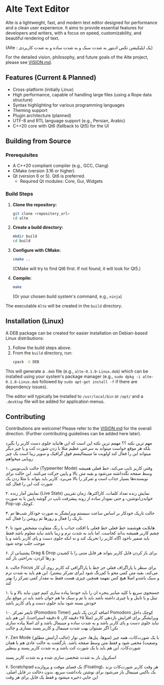 # Alte Text Editor

Alte is a lightweight, fast, and modern text editor designed for performance and a clean user experience. It aims to provide essential features for developers and writers, with a focus on speed, customizability, and beautiful rendering of text.

(Alte : یک اپلیکیشن تکس ادیتور به شدت سبک و به شدت ساده و به شدت کاربردی)

For the detailed vision, philosophy, and future goals of the Alte project, please see [VISION.md](VISION.md).

## Features (Current & Planned)

*   Cross-platform (initially Linux)
*   High performance, capable of handling large files (using a Rope data structure)
*   Syntax highlighting for various programming languages
*   Theming support
*   Plugin architecture (planned)
*   UTF-8 and RTL language support (e.g., Persian, Arabic)
*   C++20 core with Qt6 (fallback to Qt5) for the UI

## Building from Source

### Prerequisites

*   A C++20 compliant compiler (e.g., GCC, Clang)
*   CMake (version 3.16 or higher)
*   Qt (version 6 or 5). Qt6 is preferred.
    *   Required Qt modules: Core, Gui, Widgets

### Build Steps

1.  **Clone the repository:**
    ```bash
    git clone <repository_url>
    cd alte
    ```

2.  **Create a build directory:**
    ```bash
    mkdir build
    cd build
    ```

3.  **Configure with CMake:**
    ```bash
    cmake ..
    ```
    (CMake will try to find Qt6 first. If not found, it will look for Qt5.)

4.  **Compile:**
    ```bash
    make
    ```
    (Or your chosen build system's command, e.g., `ninja`)

The executable `Alte` will be created in the `build` directory.

## Installation (Linux)

A DEB package can be created for easier installation on Debian-based Linux distributions:

1.  Follow the build steps above.
2.  From the `build` directory, run:
    ```bash
    cpack -G DEB
    ```
This will generate a `.deb` file (e.g., `alte-0.1.0-Linux.deb`) which can be installed using your system's package manager (e.g., `sudo dpkg -i alte-0.1.0-Linux.deb` followed by `sudo apt-get install -f` if there are dependency issues).

The editor will typically be installed to `/usr/local/bin` or `/opt/` and a `.desktop` file will be added for application menus.

## Contributing

Contributions are welcome! Please refer to the [VISION.md](VISION.md) for the overall direction. (Further contributing guidelines can be added here later).

مهم ترین نکته ؟؟ 
مهمم ترین نکته این است که این هانباید جلوی دست کاربر را بگیرد بلکه هر موقع خواست میتواند به سرعتی عظیم مثلا با زدن شورت کت و یا چیز دیگر میتواند این را فعال کند 
اولویت ما مینیمالیسم فوق گرافیک و سوپر زیبا است  یک چیز رویایی میخواهم

۱. حالت تایپ‌نویس (Typewriter Mode)
وقتی کاربر تایپ می‌کند، خط فعلی همیشه وسط صفحه نگه‌داشته می‌شود و بقیه متن بالا و پایین حرکت می‌کنند. این حالت برای نویسنده‌ها بسیار جذاب است و تمرکز را بالا می‌برد.
کاربر باید بتواند با مثلا زدن یک شورت کت این را فعال کند 

۲. نمایش آمار زنده (Live Stats)
نمایش زنده تعداد کلمات، کاراکترها، زمان تقریبی خواندن/نوشتن، و حتی نمودار ساده از روند پیشرفت تایپ در گوشه پایین یا به صورت Pop-up کوچک.

۳. حالت تاریک خودکار بر اساس ساعت سیستم
ویرایشگر به صورت خودکار شب‌ها تم تاریک را فعال و روزها تم روشن را فعال کند.

۴. هایلایت هوشمند خط فعلی
خط فعلی با افکت جذاب یا رنگ متفاوت مشخص شود تا چشم کاربر همیشه بداند کجاست.
اما باید به شدت نرم و زیبا باشد نباید معلوم باشد فقط باید ضمیر ناخود اگاه کاربر را تحریک کند  و نه انکه جلوی دست و پای کاربر باشد  و یا موجب جلب توجه شود

۶. پشتیبانی از Drag & Drop برای باز کردن فایل
کاربر بتواند هر فایل متنی را با کشیدن و رها کردن، به‌راحتی باز کند.

۸. حالت Focus برای سطر یا پاراگراف فعلی
جز خط یا پاراگرافی که کاربر روی آن کار می‌کند، بقیه متن کمی محو یا کم‌رنگ شود (برای تمرکز بیشتر).
این هم باید به شدت نرم و سبک باشدو اصلا هیچ کس نفهمد همچین چیزی هست فقط به مقدار کمی تمرکز را بهتر کند


۱. جستجوی سریع با کلید میانبر
پنجره ان  را باید خودما پیاده سازی کنیم چون نباید بالا و یا تیتل و یا تایتل و یا چیزی داشته باشد باید با تم و سبک ما هم خوان باشد باید در موقع نیاز خودش بسته شود 
نباید جلوی دست و پای کاربر باشد 


۱۰. تایمر تمرکز (Pomodoro Timer)
اضافه کردن یک تایمر Pomodoro کوچک داخل ویرایشگر برای افزایش بازدهی کاربر (مثلاً ۲۵ دقیقه کار، ۵ دقیقه استراحت).
این هم باید نباید جلوی دست و پای کاربر باشد و به شدت ساده و مینیمال باشد و ای اصلا پیاده سازی نکن! اگر نمیتوان یهب شدت مینیمال و کاربر پسند بسازی و جالب 


۲. Zen Mode (حالت آرامش مطلق)
با یک شورت‌کات، همه چیز (منوها، پنل‌ها، حتی نوار وضعیت) مخفی شود و فقط متن وسط صفحه باشد.
بازگشت به حالت عادی هم با همان شورت‌کات.
این هم باید با یک شورت کت باشد و به شدت کاربر پسند و بینظیر


اسکرول باز به شدت شخصی سازی شده و به شدت کاربر پسند


۷. Scratchpad
یک فضای موقت و پروازنده (Floating)، هر وقت کاربر شورت‌کات بزند یک باکس مینیمال باز می‌شود برای نوشتن یادداشت سریع، بدون دخالت در فایل اصلی.
این جایی ذخیره میشود و فقط یک فایل برای هر وقت 
